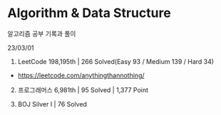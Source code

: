 # Algorithm & Data Structure

알고리즘 공부 기록과 풀이

23/03/01

1. LeetCode 198,195th | 266 Solved(Easy 93 / Medium 139 / Hard 34)
- https://leetcode.com/anythingthannothing/

2. 프로그래머스 6,981th | 95 Solved | 1,377 Point

3. BOJ Silver I | 76 Solved